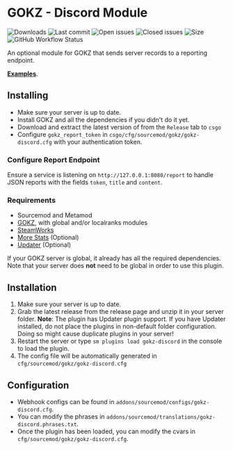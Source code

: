 # GOKZ - Discord Module

![Downloads](https://img.shields.io/github/downloads/zer0k-z/gokz-discord/total?style=flat-square) ![Last commit](https://img.shields.io/github/last-commit/zer0k-z/gokz-discord?style=flat-square) ![Open issues](https://img.shields.io/github/issues/zer0k-z/gokz-discord?style=flat-square) ![Closed issues](https://img.shields.io/github/issues-closed/zer0k-z/gokz-discord?style=flat-square) ![Size](https://img.shields.io/github/repo-size/zer0k-z/gokz-discord?style=flat-square) ![GitHub Workflow Status](https://img.shields.io/github/workflow/status/zer0k-z/gokz-discord/Compile%20with%20SourceMod?style=flat-square)


An optional module for GOKZ that sends server records to a reporting endpoint.

[**Examples**](https://i.imgur.com/CbTlTfd.png).

## Installing ##
 * Make sure your server is up to date.
 * Install GOKZ and all the dependencies if you didn't do it yet.
 * Download and extract the latest version of from the ``Release`` tab to ``csgo``
* Configure ``gokz_report_token`` in ``csgo/cfg/sourcemod/gokz/gokz-discord.cfg`` with your authentication token.

### Configure Report Endpoint ###

Ensure a service is listening on ``http://127.0.0.1:8080/report`` to handle JSON reports with the fields ``token``, ``title`` and ``content``.

### Requirements ###
 * Sourcemod and Metamod
 * [GOKZ](https://bitbucket.org/kztimerglobalteam/gokz), with global and/or localranks modules
 * [SteamWorks](https://forums.alliedmods.net/showthread.php?t=229556)
 * [More Stats](https://github.com/zer0k-z/more-stats) (Optional)
 * [Updater](https://forums.alliedmods.net/showthread.php?t=169095) (Optional)
 
If your GOKZ server is global, it already has all the required dependencies. Note that your server does **not** need to be global in order to use this plugin.

## Installation ##
1. Make sure your server is up to date.
2. Grab the latest release from the release page and unzip it in your server folder.
**Note**: The plugin has Updater plugin support. If you have Updater installed, do not place the plugins in non-default folder configuration. Doing so might cause duplicate plugins in your server!
3. Restart the server or type `sm plugins load gokz-discord` in the console to load the plugin.
4. The config file will be automatically generated in `cfg/sourcemod/gokz/gokz-discord.cfg`

## Configuration ##
- Webhook configs can be found in `addons/sourcemod/configs/gokz-discord.cfg`.
- You can modify the phrases in `addons/sourcemod/translations/gokz-discord.phrases.txt`.
- Once the plugin has been loaded, you can modify the cvars in `cfg/sourcemod/gokz/gokz-discord.cfg`.

